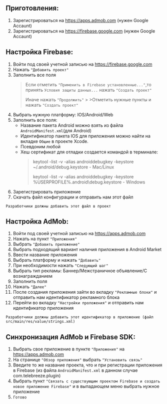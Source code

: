 ## Приготовления:
1. Зарегистрироваться на https://apps.admob.com (нужен Google Accaunt)
2. Зарегистрироваться на https://firebase.google.com (нужен Google Accaunt)

## Настройка Firebase:
1. Войти под своей учетной записью на https://firebase.google.com
2. Нажать `"Добавить проект"`
3. Заполнить все поля
	> Если отметить `"Применить в Firebase установленные..."`,то принять `Условия защиты данных...` нажать `"Создать проект"`
	>
	> Иначе нажать `"Продолжить"`
		>
		>Отметить нужные пункты и нажать `"Создать проект"`
4. Выбрать нужную платформу: IOS/Android/Web
5. Заполнить все поля:
	- Название пакета Android можно взять из файла `AndroidManifest.xml`(для Android)
	- Идентификатор пакета IOS для приложения можно найти на вкладке `Общие` в проекте Xcode.
	- Псевдоним любой
	- Хеш сертификат для отладки создается командой в терминале: 
		> keytool -list -v -alias androiddebugkey -keystore ~/.android/debug.keystore    				- Mac/Linux
		>
		> keytool -list -v -alias androiddebugkey -keystore %USERPROFILE%\.android\debug.keystore  		- Windows
6. Зарегистрировать приложение
7. Скачать файл конфигурации и отправить нам этот файл

```
Разработчики должны добавить этот файл в проект
```

## Настройка AdMob:
1. Войти под своей учетной записью на https://apps.admob.com
2. Нажать на пункт `"Приложения"`
3. Выбрать `"Добавить приложение"`
4. Выбрать подходящий вариант наличия приложения в Android Market
5. Ввести название приложения
6. Выбрать платформу и нажать `"Добавить"`
7. При необходимости нажать `"Следующий шаг"`
8. Выбрать тип рекламы: Баннер/Межстраничное объявление/С вознагражданием
9. Заполнить поля
10. Нажать `"Далее"`
11. После создания приложения зайти во вкладку `"Рекламные блоки"` и отправить нам идентификатор рекламного блока
12. Перейти во вкладку `"Настройки проложения"` и отправить нам идентификатор приложения

```
Разработчики должны добавить этот идентификатор в приложение (файл src/main/res/value/strings.xml)
```

## Синхронизация AdMob и Firebase SDK:
1. Выбрать свое приложение в пункте `"Приложения"` на https://apps.admob.com
2. На странице `"Обзор приложения"` выбрать `"Установить связь"`
3. Введите то же название проекта, что и при регистрации приложения в Firebase (из файла `AndroidManifest.xml` в данном случае com.telebreeze.plugin)
4. Выбрать пункт `"Связать с существующим проектом Firebase и создать новое приложение Firebase"` и в выпадающем меню выбрать нужное приложение
5. `Готово`